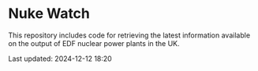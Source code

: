 # Nuke Watch

This repository includes code for retrieving the latest information available on the output of EDF nuclear power plants in the UK.

Last updated: 2024-12-12 18:20